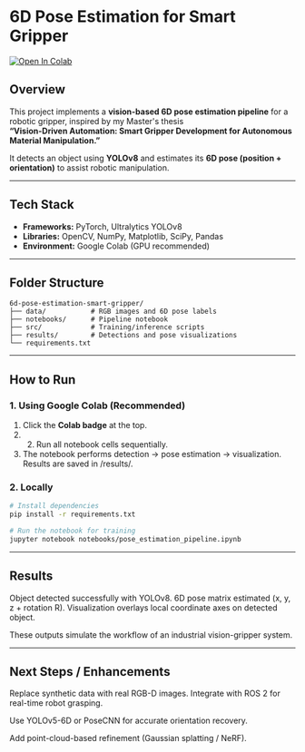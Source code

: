 # 6D Pose Estimation for Smart Gripper

[![Open In Colab](https://colab.research.google.com/assets/colab-badge.svg)](https://colab.research.google.com/github/Sruthi-Reddy-B/6d-pose-estimation-smart-gripper/blob/main/notebooks/pose_estimation_pipeline.ipynb)

##  Overview
This project implements a **vision-based 6D pose estimation pipeline** for a robotic gripper, inspired by my Master's thesis  
**“Vision-Driven Automation: Smart Gripper Development for Autonomous Material Manipulation.”**

It detects an object using **YOLOv8** and estimates its **6D pose (position + orientation)** to assist robotic manipulation.

---

##  Tech Stack
- **Frameworks:** PyTorch, Ultralytics YOLOv8  
- **Libraries:** OpenCV, NumPy, Matplotlib, SciPy, Pandas  
- **Environment:** Google Colab (GPU recommended)

---

##  Folder Structure
```text
6d-pose-estimation-smart-gripper/
├── data/           # RGB images and 6D pose labels
├── notebooks/      # Pipeline notebook
├── src/            # Training/inference scripts
├── results/        # Detections and pose visualizations
└── requirements.txt
```

---

##  How to Run

### 1️. Using Google Colab (Recommended)
1. Click the **Colab badge** at the top.
2. 2. Run all notebook cells sequentially.  
3. The notebook performs detection → pose estimation → visualization. Results are saved in /results/.

### 2️. Locally
```bash
# Install dependencies
pip install -r requirements.txt

# Run the notebook for training
jupyter notebook notebooks/pose_estimation_pipeline.ipynb
```

---

##  Results
Object detected successfully with YOLOv8.
6D pose matrix estimated (x, y, z + rotation R).
Visualization overlays local coordinate axes on detected object.

These outputs simulate the workflow of an industrial vision-gripper system.

---

##  Next Steps / Enhancements

Replace synthetic data with real RGB-D images.
Integrate with ROS 2 for real-time robot grasping.

Use YOLOv5-6D or PoseCNN for accurate orientation recovery.

Add point-cloud-based refinement (Gaussian splatting / NeRF).
